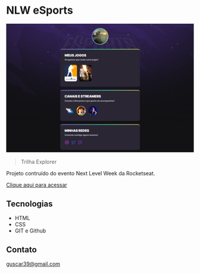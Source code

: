 # NLW eSports 


![preview](./.github/preview.png)

> Trilha Explorer

Projeto contruído do evento Next Level Week da Rocketseat.

[Clique aqui para acessar](https://https://gustavocaron.github.io/NLW-ESPORTS/)

## Tecnologias

- HTML
- CSS
- GIT e Github

## Contato

guscar39@gmail.com



